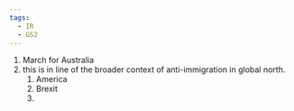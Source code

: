```yaml
---
tags:
  - IR
  - GS2
---
```

1. March for Australia
2. this is in line of the broader context of anti-immigration in global north.
	1. America
	2. Brexit
	3. 